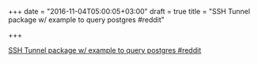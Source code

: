 +++
date = "2016-11-04T05:00:05+03:00"
draft = true
title = "SSH Tunnel package w/ example to query postgres  #reddit"

+++

<p><a href="https://t.co/1wDWFjO7nS">SSH Tunnel package w/ example to query postgres  #reddit</a></p>
